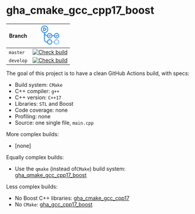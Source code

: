 # gha_cmake_gcc_cpp17_boost

Branch   |[![GitHub Actions logo](pics/GitHubActions.png)](https://github.com/richelbilderbeek/gha_cmake_gcc_cpp17_boost/actions)
---------|-------------------------------------------------------------------------------------------------------------------------------------------------------------------------------------------------------------------------------------------
`master` |[![Check build](https://github.com/richelbilderbeek/gha_cmake_gcc_cpp17_boost/actions/workflows/check_build.yml/badge.svg?branch=master)](https://github.com/richelbilderbeek/gha_cmake_gcc_cpp17_boost/actions/workflows/check_build.yml)
`develop`|[![Check build](https://github.com/richelbilderbeek/gha_cmake_gcc_cpp17_boost/actions/workflows/check_build.yml/badge.svg?branch=develop)](https://github.com/richelbilderbeek/gha_cmake_gcc_cpp17_boost/actions/workflows/check_build.yml)

The goal of this project is to have a clean GitHub Actions build, with specs:

 * Build system: `CMake`
 * C++ compiler: `g++`
 * C++ version: `C++17`
 * Libraries: `STL` and Boost
 * Code coverage: none
 * Profiling: none
 * Source: one single file, `main.cpp`

More complex builds:

 * [none]

Equally complex builds:

 * Use the `qmake` (instead of`CMake`) build system: [gha_qmake_gcc_cpp17_boost](https://github.com/richelbilderbeek/gha_qmake_gcc_cpp17_boost)

Less complex builds:

 * No Boost C++ libraries: [gha_cmake_gcc_cpp17](https://github.com/richelbilderbeek/gha_cmake_gcc_cpp17)
 * No `CMake`: [gha_gcc_cpp17_boost](https://github.com/richelbilderbeek/gha_gcc_cpp17_boost)
 